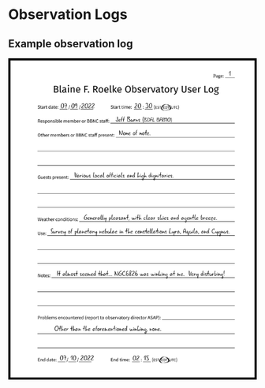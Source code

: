 # Observation Logs

## Example observation log

![observatory_log](figures/observatory_log.png "BFRMO user log")
